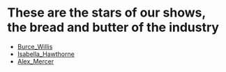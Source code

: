 # These are the stars of our shows, the bread and butter of the industry

- [Burce_Willis](./../actors/Bruce_Willis.md)
- [Isabella_Hawthorne](./../actors/Isabella_Hawthorne.md)
- [Alex_Mercer](./../actors/Alex_Mercer.md)

